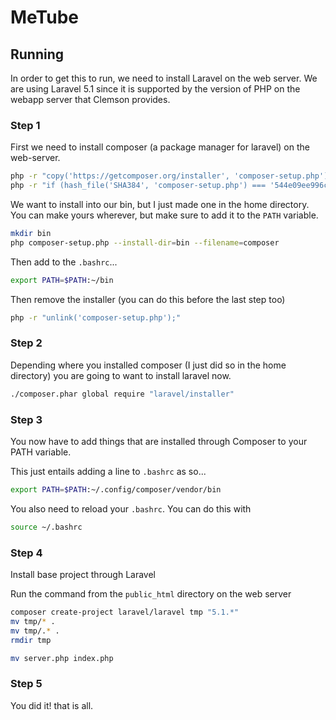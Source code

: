 # MeTube

## Running

In order to get this to run, we need to install Laravel on the web
server. We are using Laravel 5.1 since it is supported by the version
of PHP on the webapp server that Clemson provides.


### Step 1

First we need to install composer (a package manager for laravel) on
the web-server.


```bash
php -r "copy('https://getcomposer.org/installer', 'composer-setup.php');"
php -r "if (hash_file('SHA384', 'composer-setup.php') === '544e09ee996cdf60ece3804abc52599c22b1f40f4323403c44d44fdfdd586475ca9813a858088ffbc1f233e9b180f061') { echo 'Installer verified'; } else { echo 'Installer corrupt'; unlink('composer-setup.php'); } echo PHP_EOL;"
```

We want to install into our bin, but I just made one in the home
directory. You can make yours wherever, but make sure to add it to the
`PATH` variable.

```bash
mkdir bin
php composer-setup.php --install-dir=bin --filename=composer
```

Then add to the `.bashrc`...

```bash
export PATH=$PATH:~/bin

```

Then remove the installer (you can do this before the last step too)
```bash
php -r "unlink('composer-setup.php');"
```



### Step 2

Depending where you installed composer (I just did so in the home
directory) you are going to want to install laravel now.

```bash
./composer.phar global require "laravel/installer"
```

### Step 3

You now have to add things that are installed through Composer to your
PATH variable.

This just entails adding a line to `.bashrc` as so...

```bash
export PATH=$PATH:~/.config/composer/vendor/bin
```

You also need to reload your `.bashrc`. You can do this with

```bash
source ~/.bashrc
```


### Step 4

Install base project through Laravel

Run the command from the `public_html` directory on the web server

```bash
composer create-project laravel/laravel tmp "5.1.*"
mv tmp/* .
mv tmp/.* .
rmdir tmp

mv server.php index.php
```


### Step 5

You did it! that is all.
